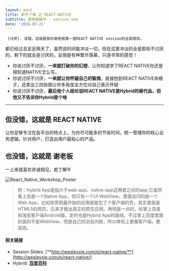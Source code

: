 ```yaml
---
layout: post
title: 新不了情 之 REACT NATIVE
subtitle: 谢老板解牛 - session one
date: '2016-07-21'
---
```

` [讨厌]. 没错，这就是我对谢老板第一堂REACT NATIVE session的全部感受。`

都已经过去足足两天了，虽然说时间能冲淡一切，但在这里冲淡的全是那些不讨厌的，剩下的就全是讨厌的，反倒是有种繁华落幕，只道寻常的感觉！

* 你说讨厌不讨厌，**一来就打破你的幻想**，让你知道学了REACT NATIVE你还是得知道NATIVE怎么写。
* 你说讨厌不讨厌，**一来就让你怀疑自己的智商**，直接刨到REACT NATIVE命根子，还拿出三四张图让你多角度全方位对自己表示怀疑
* 你说讨厌不讨厌，**最后他个人结论说REACT NATIVE是Hybrid的替代品，但他又不告诉你Hybrid是个啥**

---

## 但没错，这就是 REACT NATIVE

让你足够专注在各平台的特点上，为你尽可能多的节省时间，统一管理你的核心业务逻辑。针对用户，打造出用户最贴心的产品。


## 也没错，这就是 **谢老板**

一上来就喜欢赤诚相见，庖丁解牛

![React_Native_Workshop_Poster]({{site.baseurl}}/img/XIEWEI.png)

> 附：Hybrid App是指介于web-app、native-app这两者之间的app,它虽然看上去是一个Native App，但只有一个UI WebView，里面访问的是一个Web App，比如街旁网最开始的应用就是包了个客户端的壳，其实里面是HTML5的网页，后来才推出真正的原生应用。再彻底一点的，如掌上百度和淘宝客户端Android版，走的也是Hybrid App的路线，不过掌上百度里面封装的不是WebView，而是自己的浏览内核，所以体验上更像客户端，更高效。

#### 相关链接   
* Session Slides: [**http://wesleyxie.com/p/react-native/**](http://wesleyxie.com/p/react-native/)
* Hybrid: [**百度百科**](http://baike.baidu.com/link?url=57aywD0Q6WTnl7XKbIHuEzg3thMUswU0N7WVgfgfFammHgmcF4eLdlwgUuSp1qT28nx33uJT3hK9bJeg8hhquK)



